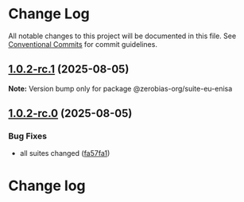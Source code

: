# Change Log

All notable changes to this project will be documented in this file.
See [Conventional Commits](https://conventionalcommits.org) for commit guidelines.

## [1.0.2-rc.1](https://github.com/zerobias-org/suite/compare/@zerobias-org/suite-eu-enisa@1.0.2-rc.0...@zerobias-org/suite-eu-enisa@1.0.2-rc.1) (2025-08-05)

**Note:** Version bump only for package @zerobias-org/suite-eu-enisa





## [1.0.2-rc.0](https://github.com/zerobias-org/suite/compare/@zerobias-org/suite-eu-enisa@1.0.1...@zerobias-org/suite-eu-enisa@1.0.2-rc.0) (2025-08-05)


### Bug Fixes

* all suites changed ([fa57fa1](https://github.com/zerobias-org/suite/commit/fa57fa1af7628003297df46b2d7740fe95bd2666))





# Change log
